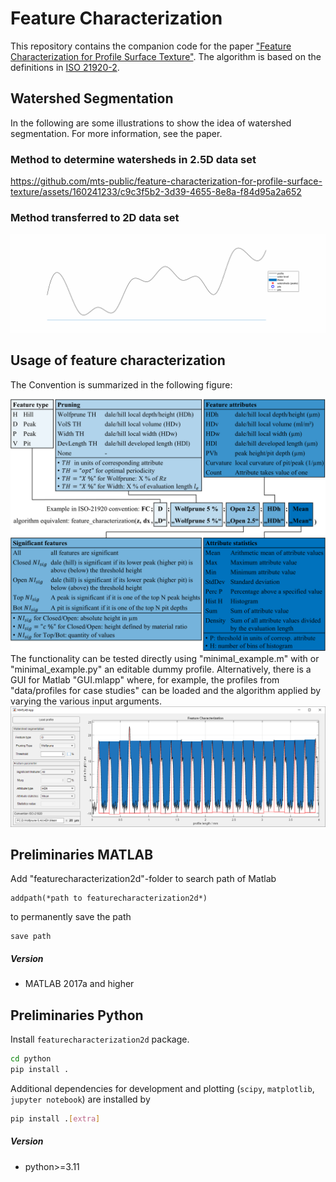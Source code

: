 # Feature Characterization
This repository contains the companion code for the paper ["Feature Characterization for Profile Surface Texture"](https://iopscience.iop.org/article/10.1088/2051-672X/adaa07).
The algorithm is based on the definitions in [ISO 21920-2](https://www.iso.org/standard/72226.html).


## Watershed Segmentation
In the following are some illustrations to show the idea of watershed segmentation. For more information, see the paper.

<!-- ### Method to determine watersheds in 2.5D data set
<div align="center">
<video controls src="data/figures for readme/animation.mp4"></video>
</div> -->

### Method to determine watersheds in 2.5D data set
https://github.com/mts-public/feature-characterization-for-profile-surface-texture/assets/160241233/c9c3f5b2-3d39-4655-8e8a-f84d95a2a652

### Method transferred to 2D data set
<div align="center">
<img width="720" src="data/figures_for_readme/animation.gif" />
</div>

## Usage of feature characterization
The Convention is summarized in the following figure:
<div align="center">
<img width="720" src="data/figures_for_readme/FC_Convention.png" />
</div>
The functionality can be tested directly using "minimal_example.m" with or "minimal_example.py" an editable dummy profile. Alternatively, there is a GUI for Matlab "GUI.mlapp" where, for example, the profiles from "data/profiles for case studies" can be loaded and the algorithm applied by varying the various input arguments.
<div align="center">
<img width="720" src="data/figures_for_readme/GUI.PNG" />
</div>

## Preliminaries MATLAB
Add "featurecharacterization2d"-folder to search path of Matlab
```
addpath(*path to featurecharacterization2d*)
```
to permanently save the path
```
save path
```
##### Version
- MATLAB 2017a and higher

## Preliminaries Python

Install `featurecharacterization2d` package.

```bash
cd python
pip install .
```

Additional dependencies for development and plotting (`scipy`, `matplotlib`, `jupyter notebook`) are installed by
```bash
pip install .[extra]
```

##### Version
- python>=3.11
